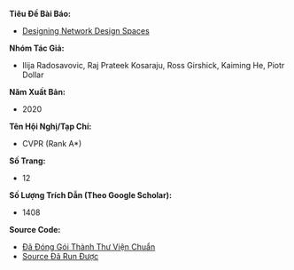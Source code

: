 **Tiêu Đề Bài Báo:**
- [Designing Network Design Spaces](https://paperswithcode.com/paper/designing-network-design-spaces)

**Nhóm Tác Giả:**
- Ilija Radosavovic, Raj Prateek Kosaraju, Ross Girshick, Kaiming He, Piotr Dollar

**Năm Xuất Bản:**
- 2020

**Tên Hội Nghị/Tạp Chí:**
- CVPR (Rank A*)

**Số Trang:**
- 12

**Số Lượng Trích Dẫn (Theo Google Scholar):**
- 1408

**Source Code:**
- [Đã Đóng Gói Thành Thư Viện Chuẩn](https://huggingface.co/timm/regnety_002.pycls_in1k)
- [Source Đã Run Được](https://colab.research.google.com/drive/1ADMgWVCNfyOsPOI9_SzOMfxS7MHFfhM)
